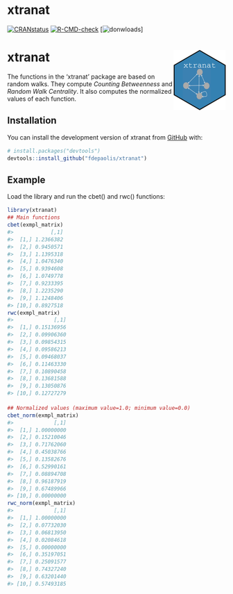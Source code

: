 
<!-- README.md is generated from README.Rmd. Please edit that file -->

# xtranat

<!-- badges: start -->

[![CRANstatus](https://www.r-pkg.org/badges/version/xtranat)](https://CRAN.R-project.org/package=xtranat)
[![R-CMD-check](https://github.com/r-lib/usethis/actions/workflows/R-CMD-check.yaml/badge.svg)](https://github.com/fdepaolis/xtranat/actions/workflows/R-CMD-check.yaml)
[![donwloads](https://cranlogs.r-pkg.org/badges/extranat)]
<!-- badges: end -->

# xtranat <img src="man/figures/logo.png" align="right" height="139" />

The functions in the ‘xtranat’ package are based on random walks. They
compute *Counting Betweenness* and *Random Walk Centrality*. It also
computes the normalized values of each function.

## Installation

You can install the development version of xtranat from
[GitHub](https://github.com/) with:

``` r
# install.packages("devtools")
devtools::install_github("fdepaolis/xtranat")
```

## Example

Load the library and run the cbet() and rwc() functions:

``` r
library(xtranat)
## Main functions
cbet(exmpl_matrix)
#>            [,1]
#>  [1,] 1.2366382
#>  [2,] 0.9450571
#>  [3,] 1.1395318
#>  [4,] 1.0476340
#>  [5,] 0.9394608
#>  [6,] 1.0749778
#>  [7,] 0.9233395
#>  [8,] 1.2235290
#>  [9,] 1.1248406
#> [10,] 0.8927518
rwc(exmpl_matrix)
#>             [,1]
#>  [1,] 0.15136956
#>  [2,] 0.09906360
#>  [3,] 0.09854315
#>  [4,] 0.09586213
#>  [5,] 0.09468037
#>  [6,] 0.11463330
#>  [7,] 0.10890458
#>  [8,] 0.13681588
#>  [9,] 0.13050876
#> [10,] 0.12727279

## Normalized values (maximum value=1.0; minimum value=0.0)
cbet_norm(exmpl_matrix)
#>             [,1]
#>  [1,] 1.00000000
#>  [2,] 0.15210046
#>  [3,] 0.71762060
#>  [4,] 0.45038766
#>  [5,] 0.13582676
#>  [6,] 0.52990161
#>  [7,] 0.08894708
#>  [8,] 0.96187919
#>  [9,] 0.67489966
#> [10,] 0.00000000
rwc_norm(exmpl_matrix)
#>             [,1]
#>  [1,] 1.00000000
#>  [2,] 0.07732030
#>  [3,] 0.06813950
#>  [4,] 0.02084618
#>  [5,] 0.00000000
#>  [6,] 0.35197051
#>  [7,] 0.25091577
#>  [8,] 0.74327240
#>  [9,] 0.63201440
#> [10,] 0.57493185
```
